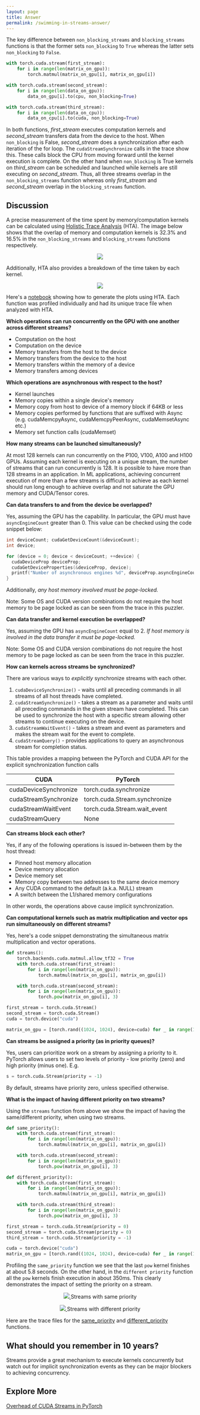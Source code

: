 ```yaml
---
layout: page
title: Answer
permalink: /swimming-in-streams-answer/
---
```


The key difference between `non_blocking_streams` and `blocking_streams` functions is that the
former sets `non_blocking` to `True` whereas the latter sets `non_blocking` to `False`.

```python
with torch.cuda.stream(first_stream):
    for i in range(len(matrix_on_gpu)):
        torch.matmul(matrix_on_gpu[i], matrix_on_gpu[i])

with torch.cuda.stream(second_stream):
    for i in range(len(data_on_gpu)):
        data_on_gpu[i].to(cpu, non_blocking=True)

with torch.cuda.stream(third_stream):
    for i in range(len(data_on_cpu)):
        data_on_cpu[i].to(cuda, non_blocking=True)
```

In both functions, *first_stream* executes computation kernels and *second_stream* transfers data from the
device to the host. When `non_blocking` is False, *second_stream* does a synchronization after each
iteration of the for loop. The `cudaStreamSynchronize` calls in the trace show this. These calls block the
CPU from moving forward until the kernel execution is complete. On the other hand when
`non_blocking` is True kernels on *third_stream* can be scheduled and launched while kernels are still
executing on *second_stream*. Thus, all three streams overlap in the `non_blocking_streams` function
whereas only *first_stream* and *second_stream* overlap in the `blocking_streams` function.

## Discussion

A precise measurement of the time spent by memory/computation kernels can be calculated using
[Holistic Trace Analysis](https://hta.readthedocs.io/en/latest/) (HTA). The image below shows that
the overlap of memory and computation kernels is 32.3% and 16.5% in the `non_blocking_streams` and
`blocking_streams` functions respectively.

<p align = "center">
  <a href="/streams/kernel_breakdown.png">
    <img src="/streams/kernel_breakdown.png">
  </a>
</p>

Additionally, HTA also provides a breakdown of the time taken by each kernel.

<p align = "center">
  <a href="/streams/kernels.png">
    <img src="/streams/kernels.png">
  </a>
</p>

Here's a [notebook](/streams/hta_streams.ipynb) showing how to generate the plots using HTA. Each
function was profiled individually and had its unique trace file when analyzed with HTA.

__Which operations can run concurrently on the GPU with one another across different streams?__

- Computation on the host
- Computation on the device
- Memory transfers from the host to the device
- Memory transfers from the device to the host
- Memory transfers within the memory of a device
- Memory transfers among devices

__Which operations are asynchronous with respect to the host?__

- Kernel launches
- Memory copies within a single device's memory
- Memory copy from host to device of a memory block if 64KB or less
- Memory copies performed by functions that are suffixed with Async (e.g. cudaMemcpyAsync,
  cudaMemcpyPeerAsync, cudaMemsetAsync etc.)
- Memory set function calls (cudaMemset)

__How many streams can be launched simultaneously?__

At most 128 kernels can run concurrently on the P100, V100, A100 and H100 GPUs. Assuming each kernel
is executing on a unique stream, the number of streams that can run concurrently is 128. It is
possible to have more than 128 streams in an application. In ML applications, achieving concurrent
execution of more than a few streams is difficult to achieve as each kernel should run long enough
to achieve overlap and not saturate the GPU memory and CUDA/Tensor cores.

__Can data transfers to and from the device be overlapped?__

Yes, assuming the GPU has the capability. In particular, the GPU must have `asyncEngineCount`
greater than 0.  This value can be checked using the code snippet below:

```cpp
int deviceCount; cudaGetDeviceCount(&deviceCount);
int device;

for (device = 0; device < deviceCount; ++device) {
  cudaDeviceProp deviceProp;
  cudaGetDeviceProperties(&deviceProp, device);
  printf("Number of asynchronous engines %d", deviceProp.asyncEngineCount);
}
```

Additionally, *any host memory involved must be page-locked.*

Note: Some OS and CUDA version combinations do not require the host memory to be page locked as can
be seen from the trace in this puzzler.

__Can data transfer and kernel execution be overlapped?__

Yes, assuming the GPU has `asyncEngineCount` equal to 2. *If host memory is involved in the data transfer it must be
page-locked.*

Note: Some OS and CUDA version combinations do not require the host memory to be page locked as can
be seen from the trace in this puzzler.

__How can kernels across streams be synchronized?__

<!-- TODO: add a few code snippets for the functions below -->
There are various ways to *explicitly* synchronize streams with each other.

1. `cudaDeviceSynchronize()` - waits until all preceding commands in all streams of all host threads
   have completed.
1. `cudaStreamSynchronize()` - takes a stream as a parameter and waits until all preceding commands
   in the given stream have completed. This can be used to synchronize the host with a specific
   stream allowing other streams to continue executing on the device.
1. `cudaStreamWaitEvent()` - takes a stream and event as parameters and makes the stream wait for the
   event to complete.
1. `cudaStreamQuery()` - provides applications to query an asynchronous stream for completion
   status.

This table provides a mapping between the PyTorch and CUDA API for the explicit synchronization
function calls

| CUDA | PyTorch |
| ---  | ---     |
| cudaDeviceSynchronize | torch.cuda.synchronize |
| cudaStreamSynchronize | torch.cuda.Stream.synchronize |
| cudaStreamWaitEvent   | torch.cuda.Stream.wait_event|
| cudaStreamQuery       | None |

__Can streams block each other?__

Yes, if any of the following operations is issued in-between them by the host thread:

- Pinned host memory allocation
- Device memory allocation
- Device memory set
- Memory copy between two addresses to the same device memory
- Any CUDA command to the default (a.k.a. NULL) stream
- A switch between the L1/shared memory configurations

In other words, the operations above cause implicit synchronization.

__Can computational kernels such as matrix multiplication and vector ops run simultaneously on different streams?__

Yes, here's a code snippet demonstrating the simultaneous matrix multiplication and vector
operations.

```python
def streams():
    torch.backends.cuda.matmul.allow_tf32 = True
    with torch.cuda.stream(first_stream):
        for i in range(len(matrix_on_gpu)):
            torch.matmul(matrix_on_gpu[i], matrix_on_gpu[i])

    with torch.cuda.stream(second_stream):
        for i in range(len(matrix_on_gpu)):
            torch.pow(matrix_on_gpu[i], 3)

first_stream = torch.cuda.Stream()
second_stream = torch.cuda.Stream()
cuda = torch.device("cuda")

matrix_on_gpu = [torch.rand((1024, 1024), device=cuda) for _ in range(1000)]
```

__Can streams be assigned a priority (as in priority queues)?__

Yes, users can prioritize work on a stream by assigning a priority to it. PyTorch allows users to
set two levels of priority - low priority (zero) and high priority (minus one). E.g.

``` python
s = torch.cuda.Stream(priority = -1)
```

By default, streams have priority zero, unless specified otherwise.

__What is the impact of having different priority on two streams?__

Using the `streams` function from above we show the impact of having the same/different priority,
when using two streams.

```python
def same_priority():
    with torch.cuda.stream(first_stream):
        for i in range(len(matrix_on_gpu)):
            torch.matmul(matrix_on_gpu[i], matrix_on_gpu[i])

    with torch.cuda.stream(second_stream):
        for i in range(len(matrix_on_gpu)):
            torch.pow(matrix_on_gpu[i], 3)

def different_priority():
    with torch.cuda.stream(first_stream):
        for i in range(len(matrix_on_gpu)):
            torch.matmul(matrix_on_gpu[i], matrix_on_gpu[i])

    with torch.cuda.stream(third_stream):
        for i in range(len(matrix_on_gpu)):
            torch.pow(matrix_on_gpu[i], 3)

first_stream = torch.cuda.Stream(priority = 0)
second_stream = torch.cuda.Stream(priority = 0)
third_stream = torch.cuda.Stream(priority = -1)

cuda = torch.device("cuda")
matrix_on_gpu = [torch.rand((1024, 1024), device=cuda) for _ in range(1000)]
```

Profiling the `same_priority` function we see that the last `pow` kernel finishes at about 5.8
seconds. On the other hand, in the `different priority` function all the `pow` kernels finish execution in
about 350ms. This clearly demonstrates the impact of setting the priority on a stream.

<p align = "center">
  <a href="/streams/same_priority.png">
    <img src="/streams/same_priority.png">
  </a>
  Streams with same priority
</p>

<p align = "center">
  <a href="/streams/different_priority.png">
    <img src="/streams/different_priority.png">
  </a>
  Streams with different priority
</p>

Here are the trace files for the [same_priority](/streams/same_priority_streams.json.gz) and [different_priority](/streams/different_priority_streams.json.gz) functions.

## What should you remember in 10 years?

Streams provide a great mechanism to execute kernels concurrently but watch out for implicit
synchronization events as they can be major blockers to achieving concurrency.

## Explore More

[Overhead of CUDA Streams in PyTorch](https://github.com/pytorch/pytorch/issues/9646)
